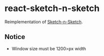 # react-sketch-n-sketch

Reimplementation of [Sketch-n-Sketch](http://ravichugh.github.io/sketch-n-sketch/releases/uist-2019-acm-archive/).

## Notice

- Window size must be 1200>px width